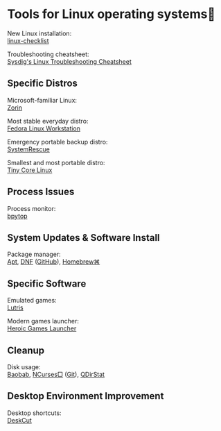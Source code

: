 
# Tools for Linux operating systems🐧

New Linux installation:  
[linux-checklist](https://github.com/jeanlucaslima/linux-checklist)

Troubleshooting cheatsheet:  
[Sysdig's Linux Troubleshooting Cheatsheet](https://sysdig.com/blog/linux-troubleshooting-cheatsheet/)

## Specific Distros

Microsoft-familiar Linux:  
[Zorin](https://zorin.com/)

Most stable everyday distro:  
[Fedora Linux Workstation](https://fedoraproject.org/workstation/)

Emergency portable backup distro:  
[SystemRescue](https://www.system-rescue.org/)

Smallest and most portable distro:  
[Tiny Core Linux](http://tinycorelinux.net/)

## Process Issues

Process monitor:  
[bpytop](https://github.com/aristocratos/bpytop)

## System Updates & Software Install

Package manager:  
[Apt](https://wiki.debian.org/Apt),
[DNF](https://rpm-software-management.github.io/) ([GitHub](https://github.com/rpm-software-management)),
[Homebrew⌘](https://brew.sh/)

## Specific Software

Emulated games:  
[Lutris](https://lutris.net/)

Modern games launcher:  
[Heroic Games Launcher](https://heroicgameslauncher.com/)

## Cleanup

Disk usage:  
[Baobab](http://www.marzocca.net/linux/baobab/),
[NCurses□](https://dev.yorhel.nl/ncdu) ([Git](https://g.blicky.net/)),
[QDirStat](https://github.com/shundhammer/qdirstat)

## Desktop Environment Improvement

Desktop shortcuts:  
[DeskCut](https://github.com/NayamAmarshe/DeskCut)

